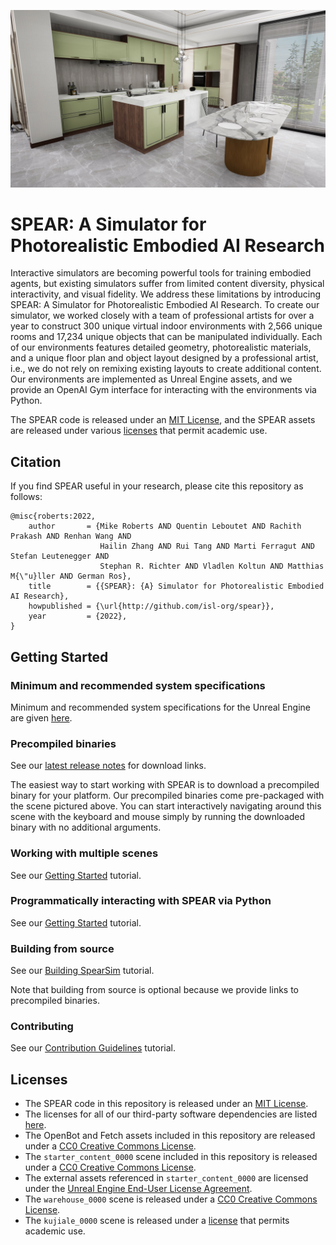 ![SPEAR](docs/images/teaser_web.jpg "SPEAR")

# SPEAR: A Simulator for Photorealistic Embodied AI Research

Interactive simulators are becoming powerful tools for training embodied agents, but existing simulators suffer from limited content diversity, physical interactivity, and visual fidelity. We address these limitations by introducing SPEAR: A Simulator for Photorealistic Embodied AI Research. To create our simulator, we worked closely with a team of professional artists for over a year to construct 300 unique virtual indoor environments with 2,566 unique rooms and 17,234 unique objects that can be manipulated individually. Each of our environments features detailed geometry, photorealistic materials, and a unique floor plan and object layout designed by a professional artist, i.e., we do not rely on remixing existing layouts to create additional content. Our environments are implemented as Unreal Engine assets, and we provide an OpenAI Gym interface for interacting with the environments via Python.

The SPEAR code is released under an [MIT License](LICENSE.txt), and the SPEAR assets are released under various [licenses](#licenses) that permit academic use.

## Citation

If you find SPEAR useful in your research, please cite this repository as follows:

```
@misc{roberts:2022,
    author       = {Mike Roberts AND Quentin Leboutet AND Rachith Prakash AND Renhan Wang AND
                    Hailin Zhang AND Rui Tang AND Marti Ferragut AND Stefan Leutenegger AND
                    Stephan R. Richter AND Vladlen Koltun AND Matthias M{\"u}ller AND German Ros},
    title        = {{SPEAR}: {A} Simulator for Photorealistic Embodied AI Research},
    howpublished = {\url{http://github.com/isl-org/spear}},
    year         = {2022},
}
```

## Getting Started

### Minimum and recommended system specifications

Minimum and recommended system specifications for the Unreal Engine are given [here](http://docs.unrealengine.com/4.26/en-US/Basics/RecommendedSpecifications).

### Precompiled binaries

See our [latest release notes](https://github.com/isl-org/spear/releases/tag/v0.2.0) for download links.

The easiest way to start working with SPEAR is to download a precompiled binary for your platform. Our precompiled binaries come pre-packaged with the scene pictured above. You can start interactively navigating around this scene with the keyboard and mouse simply by running the downloaded binary with no additional arguments.

### Working with multiple scenes

See our [Getting Started](docs/getting_started.md) tutorial.

### Programmatically interacting with SPEAR via Python 

See our [Getting Started](docs/getting_started.md) tutorial.

### Building from source

See our [Building SpearSim](docs/building_spearsim.md) tutorial.

Note that building from source is optional because we provide links to precompiled binaries.

### Contributing

See our [Contribution Guidelines](CONTRIBUTING.md) tutorial.

## Licenses

- The SPEAR code in this repository is released under an [MIT License](LICENSE.txt).
- The licenses for all of our third-party software dependencies are listed [here](ACKNOWLEDGMENTS.txt).
- The OpenBot and Fetch assets included in this repository are released under a [CC0 Creative Commons License](http://creativecommons.org/publicdomain/zero/1.0).
- The `starter_content_0000` scene included in this repository is released under a [CC0 Creative Commons License](http://creativecommons.org/publicdomain/zero/1.0).
- The external assets referenced in `starter_content_0000` are licensed under the [Unreal Engine End-User License Agreement](https://www.unrealengine.com/en-US/eula/unreal).
- The `warehouse_0000` scene is released under a [CC0 Creative Commons License](http://creativecommons.org/publicdomain/zero/1.0).
- The `kujiale_0000` scene is released under a [license](LICENSE_KUJIALE.txt) that permits academic use.
